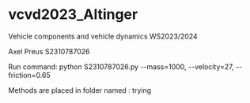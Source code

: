 # vcvd2023_Altinger
Vehicle components and vehicle dynamics WS2023/2024

Axel Preus
S2310787026

Run command: 
python S2310787026.py --mass=1000, --velocity=27, --friction=0.65

Methods are placed in folder named : trying